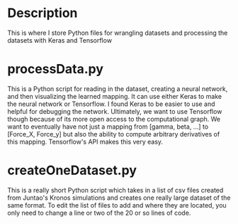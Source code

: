 # Description
This is where I store Python files for wrangling datasets and processing the datasets with Keras and Tensorflow 

# processData.py
This is a Python script for reading in the dataset, creating a neural network, and then visualizing the learned mapping. It can use either Keras to make the neural network or Tensorflow. I found Keras to be easier to use and helpful for debugging the network. Ultimately, we want to use Tensorflow though because of its more open access to the computational graph. We want to eventually have not just a mapping from [gamma, beta, ...] to [Force_X, Force_y] but also the ability to compute arbitrary derivatives of this mapping. Tensorflow's API makes this very easy. 

# createOneDataset.py
This is a really short Python script which takes in a list of csv files created from Juntao's Kronos simulations and creates one really large dataset of the same format. To edit the list of files to add and where they are located, you only need to change a line or two of the 20 or so lines of code.  


